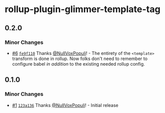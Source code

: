 # rollup-plugin-glimmer-template-tag

## 0.2.0

### Minor Changes

- [#6](https://github.com/NullVoxPopuli/rollup-plugin-glimmer-template-tag/pull/6) [`fe9f110`](https://github.com/NullVoxPopuli/rollup-plugin-glimmer-template-tag/commit/fe9f110f2f6c6af6daa926ed4b9db32ec6fc2c3d) Thanks [@NullVoxPopuli](https://github.com/NullVoxPopuli)! - The entirety of the `<template>` transform is done in rollup.
  Now folks don't need to remember to configure babel _in addition_ to the existing needed rollup config.

## 0.1.0

### Minor Changes

- [#1](https://github.com/NullVoxPopuli/rollup-plugin-glimmer-template-tag/pull/1) [`123a136`](https://github.com/NullVoxPopuli/rollup-plugin-glimmer-template-tag/commit/123a136ff1d659fc40cf8d7f7f288faa26c2ece7) Thanks [@NullVoxPopuli](https://github.com/NullVoxPopuli)! - Initial release
